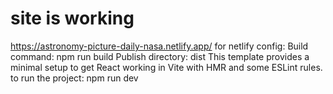 # site is working
https://astronomy-picture-daily-nasa.netlify.app/
for netlify config:
Build command: npm run build
Publish directory: dist
This template provides a minimal setup to get React working in Vite with HMR and some ESLint rules.
to run the project:
npm run dev



